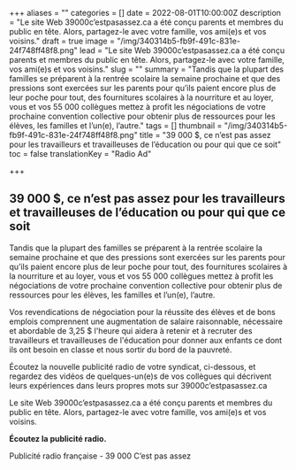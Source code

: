 +++
aliases = ""
categories = []
date = 2022-08-01T10:00:00Z
description = "Le site Web 39000c’estpasassez.ca a été conçu parents et membres du public en tête. Alors, partagez-le avec votre famille, vos ami(e)s et vos voisins."
draft = true
image = "/img/340314b5-fb9f-491c-831e-24f748ff48f8.png"
lead = "Le site Web 39000c’estpasassez.ca a été conçu parents et membres du public en tête. Alors, partagez-le avec votre famille, vos ami(e)s et vos voisins."
slug = ""
summary = "Tandis que la plupart des familles se préparent à la rentrée scolaire la semaine prochaine et que des pressions sont exercées sur les parents pour qu’ils paient encore plus de leur poche pour tout, des fournitures scolaires à la nourriture et au loyer, vous et vos 55 000 collègues mettez à profit les négociations de votre prochaine convention collective pour obtenir plus de ressources pour les élèves, les familles et l’un(e), l’autre."
tags = []
thumbnail = "/img/340314b5-fb9f-491c-831e-24f748ff48f8.png"
title = "39 000 $, ce n’est pas assez pour les  travailleurs et travailleuses de l’éducation ou pour qui que ce soit"
toc = false
translationKey = "Radio Ad"

+++
## **39 000 $, ce n’est pas assez pour les travailleurs et travailleuses de l’éducation ou pour qui que ce soit**

Tandis que la plupart des familles se préparent à la rentrée scolaire la semaine prochaine et que des pressions sont exercées sur les parents pour qu’ils paient encore plus de leur poche pour tout, des fournitures scolaires à la nourriture et au loyer, vous et vos 55 000 collègues mettez à profit les négociations de votre prochaine convention collective pour obtenir plus de ressources pour les élèves, les familles et l’un(e), l’autre.

Vos revendications de négociation pour la réussite des élèves et de bons emplois comprennent une augmentation de salaire raisonnable, nécessaire et abordable de 3,25 $ l'heure qui aidera à retenir et à recruter des travailleurs et travailleuses de l'éducation pour donner aux enfants ce dont ils ont besoin en classe et nous sortir du bord de la pauvreté.

Écoutez la nouvelle publicité radio de votre syndicat, ci-dessous, et regardez des vidéos de quelques-un(e)s de vos collègues qui décrivent leurs expériences dans leurs propres mots sur 39000c’estpasassez.ca

Le site Web 39000c’estpasassez.ca a été conçu parents et membres du public en tête. Alors, partagez-le avec votre famille, vos ami(e)s et vos voisins.

**Écoutez la publicité radio.**

Publicité radio française - 39 000 C’est pas assez